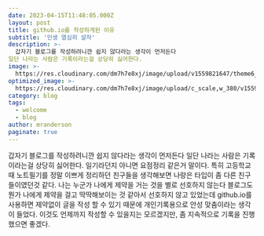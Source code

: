 ```yaml
---
date: 2023-04-15T11:48:05.000Z
layout: post
title: github.io를 작성하게된 이유
subtitle: '인생 열심히 살자'
description: >-
  갑자기 블로그를 작성하려니깐 쉽지 않다라는 생각이 먼저든다
일단 나라는 사람은 기록이라는걸 상당히 싫어한다.
image: >-
  https://res.cloudinary.com/dm7h7e8xj/image/upload/v1559821647/theme6_qeeojf.jpg
optimized_image: >-
  https://res.cloudinary.com/dm7h7e8xj/image/upload/c_scale,w_380/v1559821647/theme6_qeeojf.jpg
category: blog
tags:
  - welcome
  - blog
author: mranderson
paginate: true
---
```

갑자기 블로그를 작성하려니깐 쉽지 않다라는 생각이 먼저든다
일단 나라는 사람은 기록이라는걸 상당히 싫어한다. 일기라던지 아니면 요점정리 같은거 말이다.
특히 고등학교때 노트필기를 정말 이쁘게 정리하던 친구들을 생각해보면 나랑은 타입이 좀 다른 친구들이였던것 같다. 
나는 누군가 나에게 제약을 거는 것을 별로 선호하지 않는다 블로그도 뭔가 나에게 제약을 걸고 딱딱해보이는 것 같아서 선호하지 않고 있었는데 github.io를 사용하면 제약없이 글을 작성 할 수 있기 때문에 개인기록용으로 안성 맞춤이라는 생각이 들었다. 
이것도 언제까지 작성할 수 있을지는 모르겠지만, 좀 지속적으로 기록을 진행했으면 좋겠다.